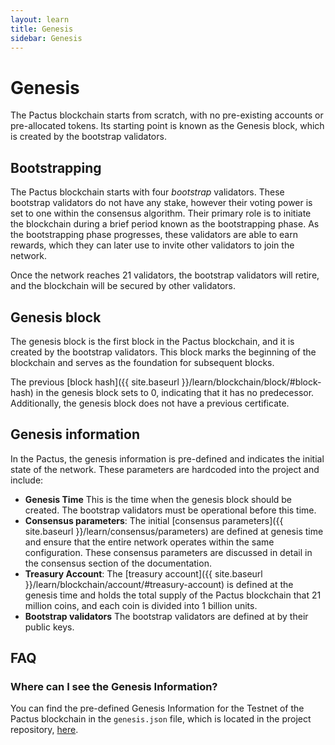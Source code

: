 ```yaml
---
layout: learn
title: Genesis
sidebar: Genesis
---
```


# Genesis

The Pactus blockchain starts from scratch, with no pre-existing accounts or pre-allocated tokens.
Its starting point is known as the Genesis block, which is created by the bootstrap validators.

## Bootstrapping

The Pactus blockchain starts with four _bootstrap_ validators.
These bootstrap validators do not have any stake, however their voting power is set to one within the consensus algorithm.
Their primary role is to initiate the blockchain during a brief period known as the bootstrapping phase.
As the bootstrapping phase progresses, these validators are able to earn rewards,
which they can later use to invite other validators to join the network.

Once the network reaches 21 validators, the bootstrap validators will retire, and
the blockchain will be secured by other validators.

## Genesis block

The genesis block is the first block in the Pactus blockchain, and it is created by the bootstrap validators.
This block marks the beginning of the blockchain and serves as the foundation for subsequent blocks.

The previous [block hash]({{ site.baseurl }}/learn/blockchain/block/#block-hash) in the genesis block sets to 0,
indicating that it has no predecessor.
Additionally, the genesis block does not have a previous certificate.

## Genesis information

In the Pactus, the genesis information is pre-defined and indicates the initial state of the network.
These parameters are hardcoded into the project and include:

- **Genesis Time** This is the time when the genesis block should be created.
  The bootstrap validators must be operational before this time.
- **Consensus parameters**: The initial [consensus parameters]({{ site.baseurl }}/learn/consensus/parameters)
  are defined at genesis time and ensure that the entire network operates within the same configuration.
  These consensus parameters are discussed in detail in the consensus section of the documentation.
- **Treasury Account**: The [treasury account]({{ site.baseurl }}/learn/blockchain/account/#treasury-account)
  is defined at the genesis time and holds the total supply of the Pactus blockchain
  that 21 million coins, and each coin is divided into 1 billion units.
- **Bootstrap validators** The bootstrap validators are defined at by their public keys.

## FAQ

### Where can I see the Genesis Information?

You can find the pre-defined Genesis Information for the Testnet of the Pactus blockchain in the `genesis.json` file,
which is located in the project repository, [here](https://github.com/pactus-project/pactus/blob/main/types/genesis/testnet.json).
